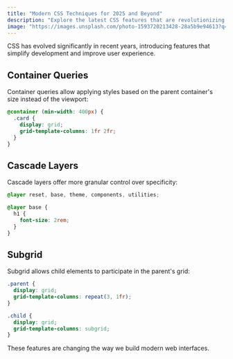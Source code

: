 ```yaml
---
title: "Modern CSS Techniques for 2025 and Beyond"
description: "Explore the latest CSS features that are revolutionizing web development"
image: "https://images.unsplash.com/photo-1593720213428-28a5b9e94613?q=80&w=800&h=400&fit=crop"
---
```


CSS has evolved significantly in recent years, introducing features that simplify development and improve user experience.

## Container Queries

Container queries allow applying styles based on the parent container's size instead of the viewport:

```css
@container (min-width: 400px) {
  .card {
    display: grid;
    grid-template-columns: 1fr 2fr;
  }
}
```

## Cascade Layers

Cascade layers offer more granular control over specificity:

```css
@layer reset, base, theme, components, utilities;

@layer base {
  h1 {
    font-size: 2rem;
  }
}
```

## Subgrid

Subgrid allows child elements to participate in the parent's grid:

```css
.parent {
  display: grid;
  grid-template-columns: repeat(3, 1fr);
}

.child {
  display: grid;
  grid-template-columns: subgrid;
}
```

These features are changing the way we build modern web interfaces.
